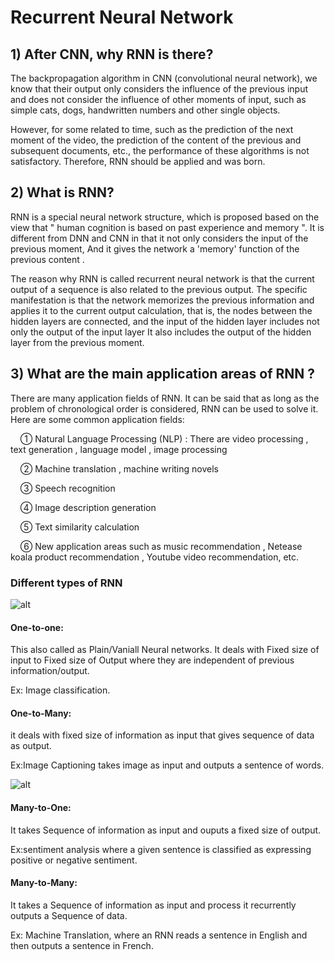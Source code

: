 # Recurrent Neural Network

## 1)  After CNN, why RNN is there?

The backpropagation algorithm in CNN (convolutional neural network), we know that their output only considers the influence of the previous input and does not consider
the influence of other moments of input, such as simple cats, dogs, handwritten numbers and other single objects.

However, for some related to time, such as the prediction of the next moment of the video, the prediction of the content of the previous and subsequent documents, 
etc., the performance of these algorithms is not satisfactory. Therefore, RNN should be applied and was born.

## 2) What is RNN?

RNN is a special neural network structure, which is proposed based on the view that " human cognition is based on past experience and memory ". It is different from 
DNN and CNN in that it not only considers the input of the previous moment, And it gives the network a 'memory' function of the previous content .

The reason why RNN is called recurrent neural network is that the current output of a sequence is also related to the previous output. The specific manifestation is
that the network memorizes the previous information and applies it to the current output calculation, that is, the nodes between the hidden layers are connected, and 
the input of the hidden layer includes not only the output of the input layer It also includes the output of the hidden layer from the previous moment.

## 3) What are the main application areas of RNN ?

There are many application fields of RNN. It can be said that as long as the problem of chronological order is considered, RNN can be used to solve it. Here are some
common application fields:

    ① Natural Language Processing (NLP) : There are video processing ,  text generation , language model , image processing

    ② Machine translation , machine writing novels

    ③ Speech recognition

    ④ Image description generation

    ⑤ Text similarity calculation

    ⑥ New application areas such as music recommendation , Netease koala product recommendation , Youtube video recommendation, etc.
    
### Different types of RNN

![alt](https://miro.medium.com/max/1400/0*1PKOwfxLIg_64TAO.jpeg)

#### One-to-one:

This also called as Plain/Vaniall Neural networks. It deals with Fixed size of input to Fixed size of Output where they are independent of previous information/output.

Ex: Image classification.


#### One-to-Many:

it deals with fixed size of information as input that gives sequence of data as output.

Ex:Image Captioning takes image as input and outputs a sentence of words.

![alt](https://miro.medium.com/max/1400/0*d9FisCKzVZ29SxUu.png)

#### Many-to-One:

It takes Sequence of information as input and ouputs a fixed size of output.

Ex:sentiment analysis where a given sentence is classified as expressing positive or negative sentiment.


#### Many-to-Many:

It takes a Sequence of information as input and process it recurrently outputs a Sequence of data.

Ex: Machine Translation, where an RNN reads a sentence in English and then outputs a sentence in French.
